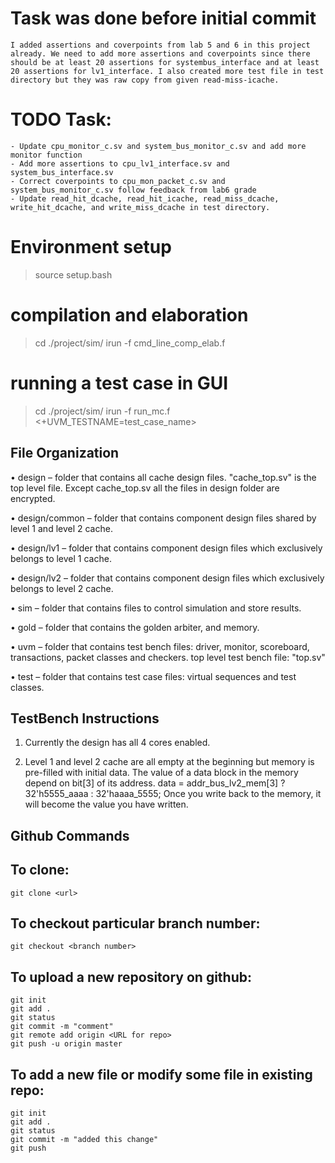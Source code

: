 # Task was done before initial commit
	I added assertions and coverpoints from lab 5 and 6 in this project already. We need to add more assertions and coverpoints since there should be at least 20 assertions for systembus_interface and at least 20 assertions for lv1_interface. I also created more test file in test directory but they was raw copy from given read-miss-icache.

# TODO Task:
	- Update cpu_monitor_c.sv and system_bus_monitor_c.sv and add more monitor function
	- Add more assertions to cpu_lv1_interface.sv and system_bus_interface.sv
	- Correct coverpoints to cpu_mon_packet_c.sv and system_bus_monitor_c.sv follow feedback from lab6 grade
	- Update read_hit_dcache, read_hit_icache, read_miss_dcache, write_hit_dcache, and write_miss_dcache in test directory.



# Environment setup
> source setup.bash

# compilation and elaboration
> cd ./project/sim/
> irun -f cmd_line_comp_elab.f

# running a test case in GUI
> cd ./project/sim/
> irun -f run_mc.f <+UVM_TESTNAME=test_case_name>

## File Organization
• design – folder that contains all cache design files. "cache_top.sv" is the top level file. Except cache_top.sv all the files in design folder are encrypted.

• design/common – folder that contains component design files shared by level 1 and level 2 cache.

• design/lv1 – folder that contains component design files which exclusively belongs to level 1 cache.

• design/lv2 – folder that contains component design files which exclusively belongs to level 2 cache.

• sim – folder that contains files to control simulation and store results.

• gold – folder that contains the golden arbiter, and memory.

• uvm – folder that contains test bench files: driver, monitor, scoreboard, transactions, packet classes and checkers. top level test bench file: "top.sv"

• test – folder that contains test case files: virtual sequences and test classes.

## TestBench Instructions
  1. Currently the design has all 4 cores enabled.

  2. Level 1 and level 2 cache are all empty at the beginning but memory is pre-filled with initial data. The value of a data block in
  the memory depend on bit[3] of its address.
  data = addr_bus_lv2_mem[3] ? 32'h5555_aaaa : 32'haaaa_5555;
  Once you write back to the memory, it will become the value you have written.

## Github Commands
## To clone:
	git clone <url>
## To checkout particular branch number:
	git checkout <branch number>
## To upload a new repository on github:
	git init
	git add .
	git status
	git commit -m "comment"
	git remote add origin <URL for repo>
	git push -u origin master
## To add a new file or modify some file in existing repo:
	git init
	git add .
	git status
	git commit -m "added this change"
	git push
